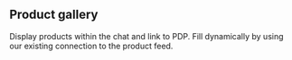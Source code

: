 ## Product gallery
Display products within the chat and link to PDP. Fill dynamically by using our existing connection to the product feed.
